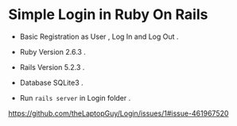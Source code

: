 # Simple Login in Ruby On Rails

* Basic Registration as User , Log In and Log Out .

* Ruby Version 2.6.3 .

* Rails Version 5.2.3 .

* Database SQLite3 .

* Run `rails server` in Login folder .

https://github.com/theLaptopGuy/Login/issues/1#issue-461967520
